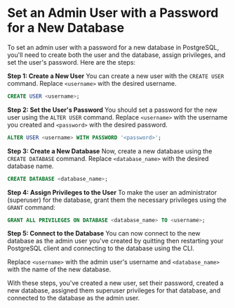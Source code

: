 # Set an Admin User with a Password for a New Database

To set an admin user with a password for a new database in PostgreSQL, you'll need to create both the user and the database, assign privileges, and set the user's password. Here are the steps:

**Step 1: Create a New User**
You can create a new user with the `CREATE USER` command. Replace `<username>` with the desired username.

```sql
CREATE USER <username>;
```

**Step 2: Set the User's Password**
You should set a password for the new user using the `ALTER USER` command. Replace `<username>` with the username you created and `<password>` with the desired password.

```sql
ALTER USER <username> WITH PASSWORD '<password>';
```

**Step 3: Create a New Database**
Now, create a new database using the `CREATE DATABASE` command. Replace `<database_name>` with the desired database name.

```sql
CREATE DATABASE <database_name>;
```

**Step 4: Assign Privileges to the User**
To make the user an administrator (superuser) for the database, grant them the necessary privileges using the `GRANT` command:

```sql
GRANT ALL PRIVILEGES ON DATABASE <database_name> TO <username>;
```

**Step 5: Connect to the Database**
You can now connect to the new database as the admin user you've created by quitting then restarting your PostgreSQL client and connecting to the database using the CLI.

<!-- ```shell
psql -U <username> -d <database_name>
``` -->

Replace `<username>` with the admin user's username and `<database_name>` with the name of the new database.

With these steps, you've created a new user, set their password, created a new database, assigned them superuser privileges for that database, and connected to the database as the admin user.
